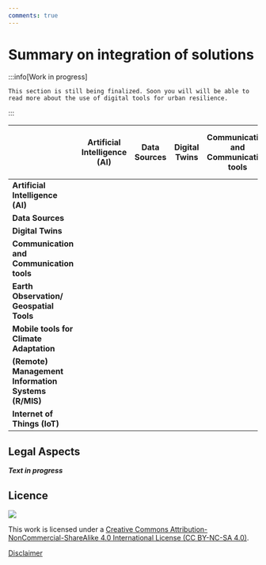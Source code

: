 ```yaml
---
comments: true
---
```


# Summary on integration of solutions

:::info[Work in progress]

    This section is still being finalized. Soon you will will be able to read more about the use of digital tools for urban resilience. 
    
:::

|                  | **Artificial Intelligence (AI)** | **Data Sources** | **Digital Twins** | **Communication and Communication tools** | **Earth Observation/ Geospatial Tools** | **Mobile tools for Climate Adaptation** | **(Remote) Management Information Systems (R/MIS)** | **Internet of Things (IoT)** |
|------------------|--------|--------|--------|--------|--------|--------|--------|--------|
| **Artificial Intelligence (AI)**       |  |  |  |  |  |  |  |  |
| **Data Sources**       |  |  |  |  |  |  |  |  |
| **Digital Twins**       |  |  |  |  |  |  |  |  |
| **Communication and Communication tools**       |  |  |  |  |  |  |  |  |
| **Earth Observation/ Geospatial Tools** |  |  |  |  |  |  |  |  |
| **Mobile tools for Climate Adaptation** |  |  |  |  |  |  |  |  |
| **(Remote) Management Information Systems (R/MIS)** |  |  |  |  |  |  |  |  |
| **Internet of Things (IoT)** |  |  |  |  |  |  |  |  |

## Legal Aspects

***Text in progress***

## Licence
![](https://i.creativecommons.org/l/by-nc-sa/4.0/88x31.png)

This work is licensed under a [Creative Commons Attribution-NonCommercial-ShareAlike 4.0 International License (CC BY-NC-SA 4.0)](https://creativecommons.org/licenses/by-nc-sa/4.0/).

[Disclaimer](../disclaimer.md)